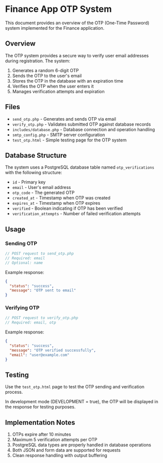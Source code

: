 # Finance App OTP System

This document provides an overview of the OTP (One-Time Password) system implemented for the Finance application.

## Overview

The OTP system provides a secure way to verify user email addresses during registration. The system:

1. Generates a random 6-digit OTP
2. Sends the OTP to the user's email
3. Stores the OTP in the database with an expiration time
4. Verifies the OTP when the user enters it
5. Manages verification attempts and expiration

## Files

- `send_otp.php` - Generates and sends OTP via email
- `verify_otp.php` - Validates submitted OTP against database records
- `includes/database.php` - Database connection and operation handling
- `smtp_config.php` - SMTP server configuration
- `test_otp.html` - Simple testing page for the OTP system

## Database Structure

The system uses a PostgreSQL database table named `otp_verifications` with the following structure:

- `id` - Primary key
- `email` - User's email address
- `otp_code` - The generated OTP
- `created_at` - Timestamp when OTP was created
- `expires_at` - Timestamp when OTP expires
- `verified` - Boolean indicating if OTP has been verified
- `verification_attempts` - Number of failed verification attempts

## Usage

### Sending OTP

```php
// POST request to send_otp.php
// Required: email
// Optional: name
```

Example response:
```json
{
  "status": "success",
  "message": "OTP sent to email"
}
```

### Verifying OTP

```php
// POST request to verify_otp.php
// Required: email, otp
```

Example response:
```json
{
  "status": "success",
  "message": "OTP verified successfully",
  "email": "user@example.com"
}
```

## Testing

Use the `test_otp.html` page to test the OTP sending and verification process.

In development mode (DEVELOPMENT = true), the OTP will be displayed in the response for testing purposes.

## Implementation Notes

1. OTPs expire after 10 minutes
2. Maximum 5 verification attempts per OTP
3. PostgreSQL data types are properly handled in database operations
4. Both JSON and form data are supported for requests
5. Clean response handling with output buffering